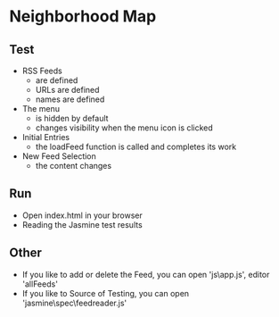 # Neighborhood Map

## Test
- RSS Feeds
  - are defined
  - URLs are defined
  - names are defined
- The menu
  - is hidden by default
  - changes visibility when the menu icon is clicked
- Initial Entries
  - the loadFeed function is called and completes its work
- New Feed Selection
  - the content changes

## Run
- Open index.html in your browser
- Reading the Jasmine test results

## Other
- If you like to add or delete the Feed, you can open 'js\app.js', editor 'allFeeds'
- If you like to Source of Testing, you can open 'jasmine\spec\feedreader.js'